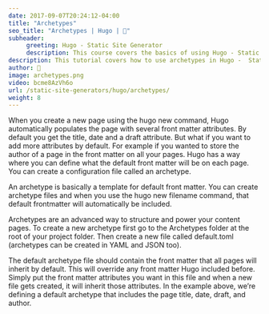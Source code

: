 ```yaml
---
date: 2017-09-07T20:24:12-04:00
title: "Archetypes"
seo_title: "Archetypes | Hugo | 🦒"
subheader:
     greeting: Hugo - Static Site Generator
     description: This course covers the basics of using Hugo - Static Site Generator. Work your way through the articles and we'll teach you everything you need to know to create a professional and scalable website or blog!
description: This tutorial covers how to use archetypes in Hugo -  Static Site Generator.
author: 🦒
image: archetypes.png
video: bcme8AzVh6o
url: /static-site-generators/hugo/archetypes/
weight: 8
---
```


When you create a new page using the hugo new command, Hugo automatically populates the page with several front matter attributes. By default you get the title, date and a draft attribute.
But what if you want to add more attributes by default. For example if you wanted to store the author of a page in the front matter on all your pages. Hugo has a way where you can define what the default front matter will be on each page. You can create a configuration file called an archetype.

An archetype is basically a template for default front matter. You can create archetype files and when you use the hugo new filename command, that default frontmatter will automatically be included.

Archetypes are an advanced way to structure and power your content pages. To create a new archetype first go to the Archetypes folder at the root of your project folder. Then create a new file called default.toml (archetypes can be created in YAML and JSON too).

The default archetype file should contain the front matter that all pages will inherit by default. This will override any front matter Hugo included before. Simply put the front matter attributes you want in this file and when a new file gets created, it will inherit those attributes. In the example above, we’re defining a default archetype that includes the page title, date, draft, and author.

